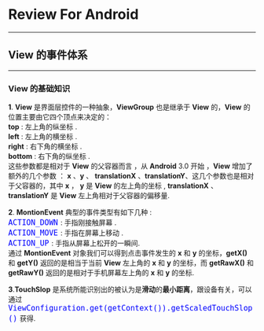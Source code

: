 # Review For Android
***
## View 的事件体系
***
### View 的基础知识  

**1**. **View** 是界面层控件的一种抽象，**ViewGroup** 也是继承于 **View** 的，**View** 的位置主要由它四个顶点来决定的：  
**top** : 左上角的纵坐标 .  
**left** : 左上角的横坐标 .  
**right** : 右下角的横坐标 .  
**bottom** : 右下角的纵坐标 .  
这些参数都是相对于 **View** 的父容器而言 ，从 **Android** 3.0 开始 ，**View** 增加了额外的几个参数 ： **x** 、**y** 、 **translationX** 、**translationY**、这几个参数也是相对于父容器的，其中  **x** ， **y**  是  **View** 的左上角的坐标 , **translationX** 、**translationY** 是 **View** 左上角相对于父容器的偏移量.   

**2**. **MontionEvent** 典型的事件类型有如下几种 :   
<font size = 4 color = blue>`ACTION_DOWN` </font> : 手指刚接触屏幕 .   
<font size = 4 color = blue>`ACTION_MOVE` </font> : 手指在屏幕上移动 .   
<font size = 4 color = blue>`ACTION_UP` </font> : 手指从屏幕上松开的一瞬间.   
通过  **MontionEvent** 对象我们可以得到点击事件发生的 **x** 和 **y** 的坐标，**getX()** 和 **getY()** 返回的是相当于当前 **View** 左上角的 **x** 和 **y** 的坐标，而 **getRawX()** 和 **getRawY()** 返回的是相对于手机屏幕左上角的  **x** 和 **y** 的坐标.   

**3**.**TouchSlop** 是系统所能识别出的被认为是**滑动**的**最小距离**，跟设备有关，可以通过 <font size = 4 color = blue>`ViewConfiguration.get(getContext()).getScaledTouchSlop()` </font> 获得.